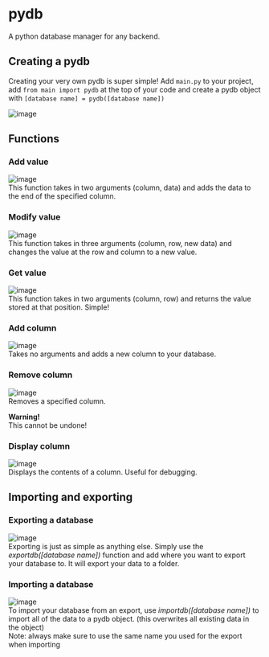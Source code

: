 # pydb
A python database manager for any backend.  

## Creating a pydb
Creating your very own pydb is super simple! Add `main.py` to your project, add `from main import pydb` at the top of your code and create a pydb object with `[database name] = pydb([database name])`  


![image](https://user-images.githubusercontent.com/89071358/156818943-27fc4bd0-66b6-4518-a3da-9f43688b5302.png)


## Functions  

### Add value
![image](https://user-images.githubusercontent.com/89071358/156819408-2d3c94e6-d5a6-4775-8df3-2bbb838b57f2.png)  
This function takes in two arguments (column, data) and adds the data to the end of the specified column.  

### Modify value
![image](https://user-images.githubusercontent.com/89071358/156819981-c44ec8a8-01c4-4cef-9723-5ab26de319b4.png)  
This function takes in three arguments (column, row, new data) and changes the value at the row and column to a new value.  

### Get value
![image](https://user-images.githubusercontent.com/89071358/156820478-a403ec62-db4c-4632-82f3-a8ed7ce94d23.png)  
This function takes in two arguments (column, row) and returns the value stored at that position. Simple!  

### Add column
![image](https://user-images.githubusercontent.com/89071358/156820742-af858341-6f37-4f5e-9f4d-0f5621304b76.png)  
Takes no arguments and adds a new column to your database.  

### Remove column
![image](https://user-images.githubusercontent.com/89071358/156820914-d7ecbc67-373c-4a9e-8a35-61409c10355b.png)  
Removes a specified column.  

**Warning!**  
This cannot be undone!  

### Display column
![image](https://user-images.githubusercontent.com/89071358/156821306-f0f55f5e-ccec-4ca7-b316-8afda88044b2.png)  
Displays the contents of a column. Useful for debugging.  

## Importing and exporting
### Exporting a database
![image](https://user-images.githubusercontent.com/89071358/156821904-2ea77a09-f387-4c65-9691-9f3c2fb656c2.png)  
Exporting is just as simple as anything else. Simply use the *exportdb([database name])* function and add where you want to export your database to. It will export your data to a folder.  

### Importing a database
![image](https://user-images.githubusercontent.com/89071358/156823983-f44bf9b0-34b1-433b-8291-b3338f7ed9c7.png)  
To import your database from an export, use *importdb([database name])* to import all of the data to a pydb object. (this overwrites all existing data in the object)  
Note: always make sure to use the same name you used for the export when importing
